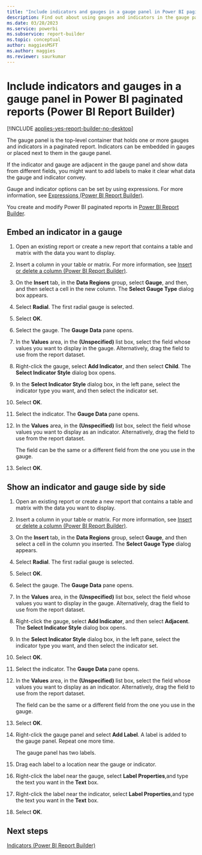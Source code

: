 ```yaml
---
title: "Include indicators and gauges in a gauge panel in Power BI paginated reports | Microsoft Docs"
description: Find out about using gauges and indicators in the gauge panel, a top-level container, in your Power BI paginated reports in Power BI Report Builder. 
ms.date: 03/28/2023
ms.service: powerbi
ms.subservice: report-builder
ms.topic: conceptual
author: maggiesMSFT
ms.author: maggies
ms.reviewer: saurkumar
---
```

# Include indicators and gauges in a gauge panel in Power BI paginated reports (Power BI Report Builder)

[!INCLUDE [applies-yes-report-builder-no-desktop](../../../includes/applies-yes-report-builder-no-desktop.md)]

  The gauge panel is the top-level container that holds one or more gauges and indicators in a paginated report. Indicators can be embedded in gauges or placed next to them in the gauge panel.  
  
 If the indicator and gauge are adjacent in the gauge panel and show data from different fields, you might want to add labels to make it clear what data the gauge and indicator convey.  
  
 Gauge and indicator options can be set by using expressions. For more information, see [Expressions &#40;Power BI Report Builder&#41;](/sql/reporting-services/report-design/expressions-report-builder-and-ssrs).  
  
You create and modify Power BI paginated reports in [Power BI Report Builder](../../report-builder-power-bi.md).
  
## Embed an indicator in a gauge  
  
1. Open an existing report or create a new report that contains a table and matrix with the data you want to display.   
  
1. Insert a column in your table or matrix. For more information, see [Insert or delete a column &#40;Power BI Report Builder&#41;](/sql/reporting-services/report-design/insert-or-delete-a-column-report-builder-and-ssrs).  
  
1. On the **Insert** tab, in the **Data Regions** group, select **Gauge**, and then, and then select a cell in the new column. The **Select Gauge Type** dialog box appears.  
  
1. Select **Radial**. The first radial gauge is selected.  
  
1. Select **OK**.
  
1. Select the gauge. The **Gauge Data** pane opens.  
  
1. In the **Values** area, in the **(Unspecified)** list box, select the field whose values you want to display in the gauge. Alternatively, drag the field to use from the report dataset.  
  
1. Right-click the gauge, select **Add Indicator**, and then select **Child**. The **Select Indicator Style** dialog box opens.  
  
1. In the **Select Indicator Style** dialog box, in the left pane, select the indicator type you want, and then select the indicator set.  
  
1. Select **OK**.
  
1. Select the indicator. The **Gauge Data** pane opens.  
  
1. In the **Values** area, in the **(Unspecified)** list box, select the field whose values you want to display as an indicator. Alternatively, drag the field to use from the report dataset.  
  
     The field can be the same or a different field from the one you use in the gauge.  
  
1. Select **OK**.
  
## Show an indicator and gauge side by side  
  
1. Open an existing report or create a new report that contains a table and matrix with the data you want to display.  
  
1. Insert a column in your table or matrix. For more information, see [Insert or delete a column &#40;Power BI Report Builder&#41;](/sql/reporting-services/report-design/insert-or-delete-a-column-report-builder-and-ssrs).  
  
1. On the **Insert** tab, in the **Data Regions** group, select **Gauge**, and then select a cell in the column you inserted. The **Select Gauge Type** dialog appears.  
  
1. Select **Radial**. The first radial gauge is selected.  
  
1. Select **OK**.
  
1. Select the gauge. The **Gauge Data** pane opens.  
  
1. In the **Values** area, in the **(Unspecified)** list box, select the field whose values you want to display in the gauge. Alternatively, drag the field to use from the report dataset.  
  
1. Right-click the gauge, select **Add Indicator**, and then select **Adjacent**. The **Select Indicator Style** dialog box opens.  
  
1. In the **Select Indicator Style** dialog box, in the left pane, select the indicator type you want, and then select the indicator set.  
  
1. Select **OK**.
  
1. Select the indicator. The **Gauge Data** pane opens.  
  
1. In the **Values** area, in the **(Unspecified)** list box, select the field whose values you want to display as an indicator. Alternatively, drag the field to use from the report dataset.  
  
     The field can be the same or a different field from the one you use in the gauge.  
  
1. Select **OK**.
  
1. Right-click the gauge panel and select **Add Label**. A label is added to the gauge panel. Repeat one more time.  
  
     The gauge panel has two labels.  
  
1. Drag each label to a location near the gauge or indicator.  
  
1. Right-click the label near the gauge, select **Label Properties**,and type the text you want in the **Text** box.  
  
1. Right-click the label near the indicator, select **Label Properties**,and type the text you want in the **Text** box.  
  
1. Select **OK**.
  
## Next steps

 [Indicators &#40;Power BI Report Builder&#41;](/sql/reporting-services/report-design/indicators-report-builder-and-ssrs)  
